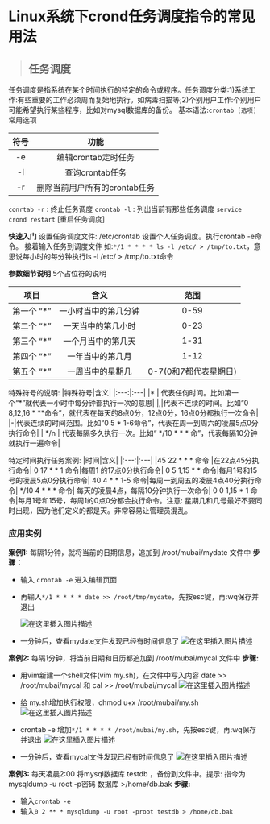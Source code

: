 # Linux系统下crond任务调度指令的常见用法

> ## 任务调度

任务调度是指系统在某个时间执行的特定的命令或程序。任务调度分类:1)系统工作:有些重要的工作必须周而复始地执行。如病毒扫描等;2)个别用户工作:个别用户可能希望执行某些程序，比如对mysql数据库的备份。
基本语法:`crontab [选项]`
常用选项

<div class="center">

|符号|功能|
|:---:|:---:|
|-e|编辑crontab定时任务|
|-l|查询crontab任务|
|-r|删除当前用户所有的crontab任务|
</div>

`conrtab -r` : 终止任务调度
`crontab -l` : 列出当前有那些任务调度
`service crond restart` [重启任务调度]

**快速入门**
设置任务调度文件: /etc/crontab
设置个人任务调度。执行crontab -e命令。
接着输入任务到调度文件
如:`*/1 * * * * ls -l /etc/ > /tmp/to.txt`，意思说每小时的每分钟执行ls -l /etc/ > /tmp/to.txt命令

**参数细节说明**
5个占位符的说明

|项目|含义|范围|
|:----:|:---:|:---:|
|第一个 “*”|一小时当中的第几分钟|0-59|
|第二个 “*”|一天当中的第几小时|0-23|
|第三个 “*”|一个月当中的第几天|1-31|
|第四个 “*”|一年当中的第几月|1-12|
|第五个 “*”|一周当中的星期几|0-7(0和7都代表星期日)|

特殊符号的说明:
|特殊符号|含义|
|:---:|:---|
|* | 代表任何时间。比如第一个“*”就代表一小时中每分钟都执行一次的意思|
|,|代表不连续的时间。比如“0 8,12,16 * **命令”，就代表在每天的8点0分，12点0分，16点0分都执行一次命令|
|-|代表连续的时间范围。比如“0 5 *  1-6命令”，代表在周一到周六的凌晨5点0分执行命令|
| */n | 代表每隔多久执行一次。比如“ */10 * * *  命”，代表每隔10分钟就执行一遍命令|

特定时间执行任务案例:
|时间|含义|
|:---:|:---|
|45 22 * * * 命令 |在22点45分执行命令|
0 17 * * 1 命令|每周1 的17点0分执行命令|
0 5 1,15 * * 命令|每月1号和15号的凌晨5点0分执行命令|
40 4 * * 1-5 命令|每周一到周五的凌晨4点40分执行命令|
*/10 4 * * * 命令| 每天的凌晨4点，每隔10分钟执行一次命令|
0 0 1,15 * 1 命令|每月1号和15号，每周1的0点0分都会执行命令。注意: 星期几和几号最好不要同时出现，因为他们定义的都是天。非常容易让管理员混乱。

### 应用实例

**案例1:** 每隔1分钟，就将当前的日期信息，追加到 /root/mubai/mydate 文件中
**步骤：**

- 输入 `crontab -e` 进入编辑页面
- 再输入`*/1 * * * * date >> /root/tmp/mydate`，先按esc键，再:wq保存并退出

    ![在这里插入图片描述](https://img-blog.csdnimg.cn/bc5f498676fc46b99494fe91693e17f2.png#pic_center)

- 一分钟后，查看mydate文件发现已经有时间信息了
    ![在这里插入图片描述](https://img-blog.csdnimg.cn/9ead2b70e0be431bb55f86e24610b24e.png#pic_center)

**案例2:** 每隔1分钟，将当前日期和日历都追加到 /root/mubai/mycal 文件中
**步骤:**

- 用vim新建一个shell文件(vim my.sh)，在文件中写入内容 date >> /root/mubai/mycal 和 cal >> /root/mubai/mycal
    ![在这里插入图片描述](https://img-blog.csdnimg.cn/e3b4334958a2483ca9687496915cd57b.png#pic_center)

- 给 my.sh增加执行权限，chmod u+x /root/mubai/my.sh
  ![在这里插入图片描述](https://img-blog.csdnimg.cn/06d07046789e473cb2e47ca34931fc44.png#pic_center)
- crontab -e 增加`*/1 * * * * /root/mubai/my.sh`，先按esc键，再:wq保存并退出
    ![在这里插入图片描述](https://img-blog.csdnimg.cn/04f41f88c90d4c3b8bed26c1bede0e39.png#pic_center)
- 一分钟后，查看mycal文件发现已经有时间信息了
  ![在这里插入图片描述](https://img-blog.csdnimg.cn/ea31f2dd54e24230a362fd2fc90dda88.png#pic_center)

**案例3:** 每天凌晨2:00 将mysql数据库 testdb ，备份到文件中。提示: 指今为mysqldump -u root -p密码 数据库 >/home/db.bak
**步骤:**

- 输入`crontab -e`
- 输入`0 2 ** * mysqldump -u root -proot testdb > /home/db.bak`
